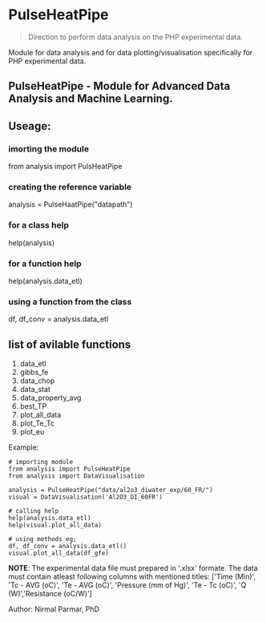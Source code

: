 # PulseHeatPipe

>Direction to perform data analysis on the PHP experimental data.

Module for data analysis and for data plotting/visualisation specifically for PHP experimental data.

## PulseHeatPipe - Module for Advanced Data Analysis and Machine Learning.

## Useage: 
### imorting the module
from analysis import PulsHeatPipe
### creating the reference variable 
analysis = PulseHaatPipe("datapath")
### for a class help 
help(analysis)
### for a function help
help(analysis.data_etl)
### using a function from the class
df, df_conv = analysis.data_etl

## list of avilable functions
1. data_etl
2. gibbs_fe
3. data_chop
4. data_stat
5. data_property_avg
6. best_TP
7. plot_all_data
8. plot_Te_Tc
9. plot_eu

Example:
```
# importing module
from analysis import PulseHeatPipe
from analysis import DataVisualisation

analysis = PulseHeatPipe("data/al2o3_diwater_exp/60_FR/")
visual = DataVisualisation('Al2O3_DI_60FR')

# calling help
help(analysis.data_etl)
help(visual.plot_all_data)

# using methods eg;
df, df_conv = analysis.data_etl()
visual.plot_all_data(df_gfe)

```
**NOTE**: The experimental data file must prepared in '.xlsx' formate. The data must contain atleast following columns with mentioned titles:
['Time (Min)', 'Tc - AVG (oC)', 'Te - AVG (oC)', 'Pressure (mm of Hg)', 'Te - Tc (oC)', 'Q (W)','Resistance (oC/W)']

Author: Nirmal Parmar, PhD